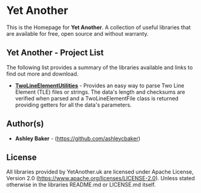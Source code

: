# Yet Another
This is the Homepage for **Yet Another**. A collection of useful libraries that are available for free, open source and without warranty.

## Yet Another - Project List
The following list provides a summary of the libraries available and links to find out more and download.

*  [**TwoLineElementUtilities**](https://github.com/yetanother-uk/TwoLineElementUtilities) - Provides an easy way to parse Two Line Element (TLE) files or strings. The data's length and checksums are verified when parsed and a TwoLineElementFile class is returned providing getters for all the data's parameters.

## Author(s)
* **Ashley Baker** - (https://github.com/ashleycbaker)

## License
All libraries provided by YetAnother.uk are licensed under Apache License, Version 2.0 (https://www.apache.org/licenses/LICENSE-2.0). Unless stated otherwise in the libraries README.md or LICENSE.md itself.

